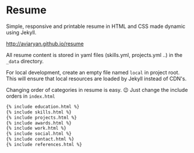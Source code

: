# Resume

Simple, responsive and printable resume in HTML and CSS made dynamic using Jekyll.

http://aviaryan.github.io/resume

All resume content is stored in yaml files (skills.yml, projects.yml ..) in the `_data` directory. 

For local development, create an empty file named `local` in project root. This will ensure that local resources are loaded by Jekyll instead of CDN's.

Changing order of categories in resume is easy. :wink: Just change the include orders in `index.html`

```html
{% include education.html %}
{% include skills.html %}
{% include projects.html %}
{% include awards.html %}
{% include work.html %}
{% include social.html %}
{% include contact.html %}
{% include references.html %}
```